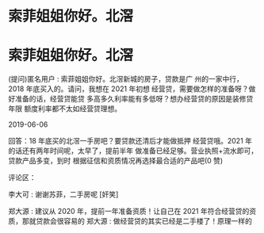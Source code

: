 # 索菲姐姐你好。北滘

# 索菲姐姐你好。北滘

(提问)匿名用户 : 索菲姐姐你好。北滘新城的房子，贷款是广 州的一家中行，2018 年底买入的。请问，我想在 2021 年初想 经营贷，需要做怎样的准备呀？做好准备的话，经营贷能贷 多高多久利率能有多低呀？想办经营贷的原因是装修贷年限 额度利率都不太如经营贷理想。

2019-06-06

回答：18 年底买的北滘一手房吧？要贷款还清后才能做抵押 经营贷哦。2021 年的话还有两年时间呢，太早了，提前半年 做准备已经足够。营业执照+流水即可，贷款产品多变，到时 根据征信和资质情况再选择最合适的产品吧(0 赞)

评论区：

李大可 : 谢谢苏菲，二手房呢 [奸笑]

郑大源 : 建议从 2020 年，提前一年准备资质！让自己在 2021 年符合经营贷的资质，那就贷款会很容易的 郑大源 : 做经营贷的其实已经是二手楼了！原理一样的